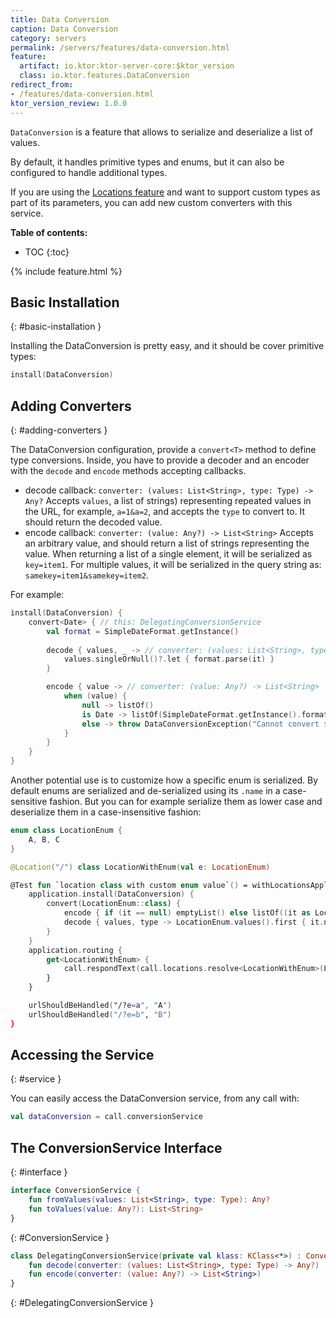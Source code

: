 ```yaml
---
title: Data Conversion
caption: Data Conversion
category: servers
permalink: /servers/features/data-conversion.html
feature:
  artifact: io.ktor:ktor-server-core:$ktor_version
  class: io.ktor.features.DataConversion
redirect_from:
- /features/data-conversion.html
ktor_version_review: 1.0.0
---
```


`DataConversion` is a feature that allows to serialize and deserialize a list of values.

By default, it handles primitive types and enums, but it can also be configured to handle additional types. 

If you are using the [Locations feature](/servers/features/locations.html) and want to support
custom types as part of its parameters, you can add new custom converters with this
service.

**Table of contents:**

* TOC
{:toc}

{% include feature.html %}

## Basic Installation
{: #basic-installation }

Installing the DataConversion is pretty easy, and it should be cover primitive types:

```kotlin
install(DataConversion)
```

## Adding Converters
{: #adding-converters }

The DataConversion configuration, provide a `convert<T>` method to define
type conversions. Inside, you have to provide a decoder and an encoder
with the `decode` and `encode` methods accepting callbacks.

* decode callback: `converter: (values: List<String>, type: Type) -> Any?`
  Accepts `values`, a list of strings) representing repeated values in the URL, for example, `a=1&a=2`,
  and accepts the `type` to convert to. It should return the decoded value.
* encode callback: `converter: (value: Any?) -> List<String>` 
  Accepts an arbitrary value, and should return a list of strings representing the value.
  When returning a list of a single element, it will be serialized as `key=item1`. For multiple values,
  it will be serialized in the query string as: `samekey=item1&samekey=item2`.

For example:

```kotlin
install(DataConversion) {
    convert<Date> { // this: DelegatingConversionService
        val format = SimpleDateFormat.getInstance()
    
        decode { values, _ -> // converter: (values: List<String>, type: Type) -> Any?
            values.singleOrNull()?.let { format.parse(it) }
        }

        encode { value -> // converter: (value: Any?) -> List<String>
            when (value) {
                null -> listOf()
                is Date -> listOf(SimpleDateFormat.getInstance().format(value))
                else -> throw DataConversionException("Cannot convert $value as Date")
            }
        }
    }
}
```

Another potential use is to customize how a specific enum is serialized. By default enums are serialized and de-serialized
using its `.name` in a case-sensitive fashion. But you can for example serialize them as lower case and deserialize
them in a case-insensitive fashion: 

```kotlin
enum class LocationEnum {
    A, B, C
}

@Location("/") class LocationWithEnum(val e: LocationEnum)

@Test fun `location class with custom enum value`() = withLocationsApplication {
    application.install(DataConversion) {
        convert(LocationEnum::class) {
            encode { if (it == null) emptyList() else listOf((it as LocationEnum).name.toLowerCase()) }
            decode { values, type -> LocationEnum.values().first { it.name.toLowerCase() in values } }
        }
    }
    application.routing {
        get<LocationWithEnum> {
            call.respondText(call.locations.resolve<LocationWithEnum>(LocationWithEnum::class, call).e.name)
        }
    }

    urlShouldBeHandled("/?e=a", "A")
    urlShouldBeHandled("/?e=b", "B")
}
```

## Accessing the Service
{: #service }

You can easily access the DataConversion service, from any call with:

```kotlin
val dataConversion = call.conversionService
```

## The ConversionService Interface
{: #interface }

```kotlin
interface ConversionService {
    fun fromValues(values: List<String>, type: Type): Any?
    fun toValues(value: Any?): List<String>
}
```
{: #ConversionService }

```kotlin
class DelegatingConversionService(private val klass: KClass<*>) : ConversionService {
    fun decode(converter: (values: List<String>, type: Type) -> Any?)
    fun encode(converter: (value: Any?) -> List<String>)
}
```
{: #DelegatingConversionService }